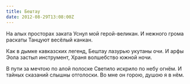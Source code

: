 ```yaml
---
title: Бештау
date: 2012-08-29T13:08:00Z
---
```


На алых просторах заката
Уснул мой герой-великан.
И нежного грома раскаты
Танцуют весёлый канкан.

Как в дымке кавказских легенд,
Бештау лазурью укутаны очи.
И арфы Эола застыл инструмент,
Храня волшебство южной ночи.

В пути за мечтою по алой полоске
Светило искрило по небу огнём.
И тайных сказаний слышны отголоски.
Во мне он горою, душою я в нём.


